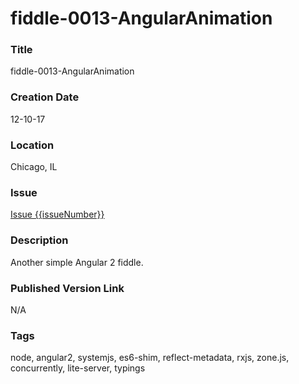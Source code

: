 fiddle-0013-AngularAnimation
======


### Title

fiddle-0013-AngularAnimation


### Creation Date

12-10-17


### Location

Chicago, IL


### Issue

[Issue {{issueNumber}}](https://github.com/bradyhouse/house/issues/{{issueNumber}})


### Description

Another simple Angular 2 fiddle.


### Published Version Link

N/A


### Tags

node, angular2, systemjs, es6-shim, reflect-metadata, rxjs, zone.js, concurrently, lite-server, typings
